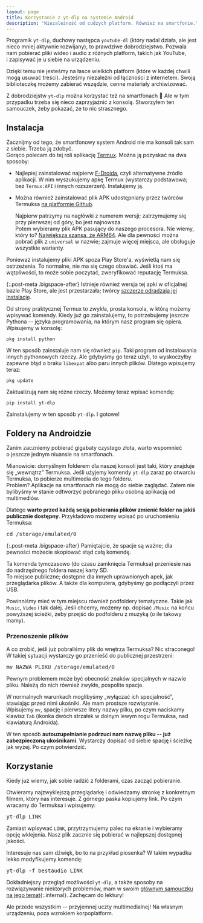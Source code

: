 ```yaml
---
layout: page
title: Korzystanie z yt-dlp na systemie Android
description: "Niezależność od cudzych platform. Również na smartfonie."
---
```


Programik `yt-dlp`, duchowy następca `youtube-dl` (który nadal działa, ale jest nieco mniej aktywnie rozwijany), to prawdziwe dobrodziejstwo. Pozwala nam pobierać pliki wideo i&nbsp;audio z&nbsp;różnych platform, takich jak YouTube, i&nbsp;zapisywać je u&nbsp;siebie na urządzeniu.

Dzięki temu nie jesteśmy na łasce wielkich platform (które w&nbsp;każdej chwili mogą usuwać treści). Jesteśmy niezależni od łączności z&nbsp;internetem. Swoją biblioteczkę możemy zabierać wszędzie, cenne materiały archiwizować.

Z dobrodziejstw `yt-dlp` można korzystać też na smartfonach :metal: Ale w&nbsp;tym przypadku trzeba się nieco zaprzyjaźnić z&nbsp;konsolą. Stworzyłem ten samouczek, żeby pokazać, że to nic strasznego.

## Instalacja

Zacznijmy od tego, że smartfonowy system Android nie ma konsoli tak sam z&nbsp;siebie. Trzeba ją zdobyć.  
Gorąco polecam do tej roli aplikację [Termux](https://termux.dev/en/). Można ją pozyskać na dwa sposoby:

* Najlepiej zainstalować najpierw [F-Droida](https://f-droid.org/), czyli alternatywne źródło aplikacji. W&nbsp;nim wyszukujemy apkę Termux (wystarczy podstawowa; bez `Termux:API` i&nbsp;innych rozszerzeń). Instalujemy ją.
* Można również zainstalować plik APK udostępniany przez twórców Termuksa [na platformie Github](https://github.com/termux/termux-app/releases).

  Najpierw patrzymy na nagłówki z&nbsp;numerem wersji; zatrzymujemy się przy pierwszej od góry, bo jest najnowsza.  
  Potem wybieramy plik APK pasujący do naszego procesora. Nie wiemy, który to? [Największa szansa, że ARM64](https://android.stackexchange.com/questions/216191/what-percentage-of-android-devices-run-on-a-64-bit-architecture). Ale dla pewności można pobrać plik z&nbsp;`universal` w&nbsp;nazwie; zajmuje więcej miejsca, ale obsługuje wszystkie warianty.

Ponieważ instalujemy pliki APK spoza Play Store'a, wyświetlą nam się ostrzeżenia. To normalne, nie ma się czego obawiać. Jeśli ktoś ma wątpliwości, to może sobie poczytać, zweryfikować reputację Termuksa.

{:.post-meta .bigspace-after}
Istnieje również wersja tej apki w&nbsp;oficjalnej bazie Play Store, ale jest przestarzała; twórcy [szczerze odradzają jej instalację](https://github.com/termux/termux-app#user-content-google-play-store-deprecated).

Od strony praktycznej Termux to zwykła, prosta konsola, w&nbsp;którą możemy wpisywać komendy. Kiedy już go zainstalujemy, to potrzebujemy jeszcze Pythona -- języka programowania, na którym nasz program się opiera.  
Wpisujemy w&nbsp;konsolę:

```
pkg install python
```

W ten sposób zainstaluje nam się również `pip`. Taki program od instalowania innych pythonowych rzeczy. Ale gdybyśmy go teraz użyli, to wyskoczyłby zapewne błąd o&nbsp;braku `libexpat` albo paru innych plików. Dlatego wpisujemy teraz:

```
pkg update
```

Zaktualizują nam się różne rzeczy. Możemy teraz wpisać komendę:

```
pip install yt-dlp
```

Zainstalujemy w&nbsp;ten sposób `yt-dlp`. I&nbsp;gotowe!

## Foldery na Androidzie

Zanim zaczniemy pobierać gigabaty czystego złota, warto wspomnieć o&nbsp;jeszcze jednym niuansie na smartfonach.

Mianowicie: domyślnym folderem dla naszej konsoli jest taki, który znajduje się „wewnątrz” Termuksa. Jeśli użyjemy komendy `yt-dlp` zaraz po otwarciu Termuksa, to pobierze multimedia do tego folderu.  
Problem? Aplikacje na smartfonach nie mogą do siebie zaglądać. Zatem nie bylibyśmy w&nbsp;stanie odtworzyć pobranego pliku osobną aplikacją od multimediów.

Dlatego **warto przed każdą sesją pobierania plików zmienić folder na jakiś publicznie dostępny**. Przykładowo możemy wpisać po uruchomieniu Termuksa:

<pre class="black-bg mono">
cd /storage/emulated/0
</pre>

{:.post-meta .bigspace-after}
Pamiętajcie, że spacje są ważne; dla pewności możecie skopiować stąd całą komendę.

Ta komenda tymczasowo (do czasu zamknięcia Termuksa) przeniesie nas do nadrzędnego foldera naszej karty SD.  
To miejsce publiczne; dostępne dla innych uprawnionych apek, jak przeglądarka plików. A&nbsp;także dla komputera, gdybyśmy go podłączyli przez USB.

Powinniśmy mieć w&nbsp;tym miejscu również podfoldery tematyczne. Takie jak `Music`, `Video` i&nbsp;tak dalej. Jeśli chcemy, możemy np. dopisać `/Music` na końcu powyższej ścieżki, żeby przejść do podfolderu z&nbsp;muzyką (o&nbsp;ile takowy mamy).

### Przenoszenie plików

A co zrobić, jeśli już pobraliśmy plik do wnętrza Termuksa? Nic straconego! W&nbsp;takiej sytuacji wystarczy go przenieść do publicznej przestrzeni:

<pre class="black-bg mono">
mv <span class="red">NAZWA_PLIKU</span> /storage/emulated/0
</pre>

Pewnym problemem może być obecność znaków specjalnych w&nbsp;nazwie pliku. Należą do nich również zwykłe, pospolite spacje.

W normalnych warunkach moglibyśmy „wyłączać ich specjalność”, stawiając przed nimi ukośniki. Ale mam prostsze rozwiązanie.  
Wpisujemy `mv`, spację i&nbsp;pierwsze litery nazwy pliku, po czym naciskamy klawisz `Tab` (ikonka dwóch strzałek w&nbsp;dolnym lewym rogu Termuksa, nad klawiaturą Androida).

W ten sposób **autouzupełnianie podrzuci nam nazwę pliku -- już zabezpieczoną ukośnikami**. Wystarczy dopisać od siebie spację i&nbsp;ścieżkę jak wyżej. Po czym potwierdzić.

## Korzystanie

Kiedy już wiemy, jak sobie radzić z&nbsp;folderami, czas zacząć pobieranie.

Otwieramy najzwyklejszą przeglądarkę i&nbsp;odwiedzamy stronkę z&nbsp;konkretnym filmem, który nas interesuje. Z&nbsp;górnego paska kopiujemy link. Po czym wracamy do Termuksa i&nbsp;wpisujemy:

<pre class="black-bg mono">
yt-dlp <span class="red">LINK</span>
</pre>

Zamiast wpisywać `LINK`, przytrzymujemy palec na ekranie i&nbsp;wybieramy opcję wklejenia. Nasz plik zacznie się pobierać w&nbsp;najlepszej dostępnej jakości.

Interesuje nas sam dźwięk, bo to na przykład piosenka? W&nbsp;takim wypadku lekko modyfikujemy komendę:

<pre class="black-bg mono">
yt-dlp -f bestaudio <span class="red">LINK</span>
</pre>

Dokładniejszy przegląd możliwości `yt-dlp`, a&nbsp;także sposoby na rozwiązywanie niektórych problemów, mam w&nbsp;swoim [głównym samouczku na jego temat](/tutorials/youtube-dl#korzystanie-z-programu){:.internal}. Zachęcam do lektury!

Ale przede wszystkim -- przyjemnej uczty multimedialnej! Na własnym urządzeniu, poza wzrokiem korpoplatform.

